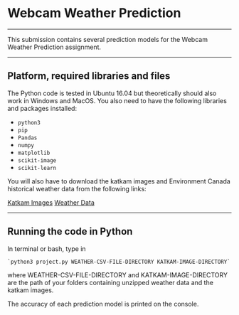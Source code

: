 # Webcam Weather Prediction
---


This submission contains several prediction models for the Webcam Weather 
Prediction assignment.



---

## Platform, required libraries and files
The Python code is tested in Ubuntu 16.04 but theoretically should also work in 
Windows and MacOS.  You also need to have the following libraries and packages
installed:

* `python3`
* `pip`
* `Pandas`
* `numpy`
* `matplotlib`
* `scikit-image`
* `scikit-learn`

You will also have to download the katkam images and Environment Canada historical
weather data from the following links:

[Katkam Images](https://courses.cs.sfu.ca/2017su-cmpt-318-d1/pages/ProjectWeatherKatkam)
[Weather Data](https://courses.cs.sfu.ca/2017su-cmpt-318-d1/pages/ProjectWeatherWeather)

---

## Running the code in Python
In terminal or bash, type in

    `python3 project.py WEATHER-CSV-FILE-DIRECTORY KATKAM-IMAGE-DIRECTORY`

where WEATHER-CSV-FILE-DIRECTORY and KATKAM-IMAGE-DIRECTORY are the path
of your folders containing unzipped weather data and the katkam images.

The accuracy of each prediction model is printed on the console.

